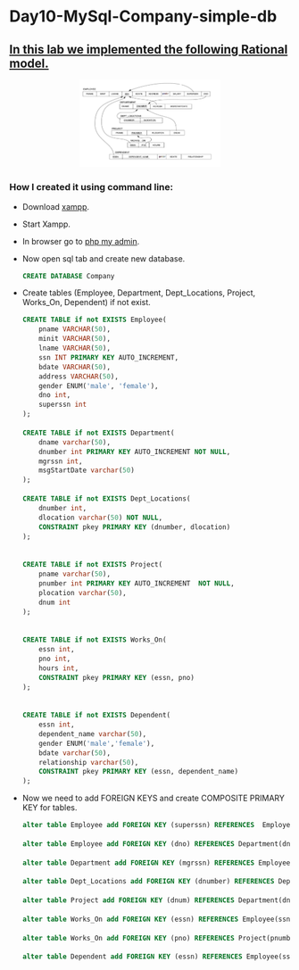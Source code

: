 # Day10-MySql-Company-simple-db
## [In this lab we implemented the following Rational model.](https://docs.google.com/document/d/1zAr0oeCErP4PWxdaBg-X9PjBfVA9Fy5Yk2GBP2UzjZw/edit)


<p align="center">
  <img src="https://github.com/omarzer0/Day10-MySql-Company-simple-db/blob/main/day10/assets/day10-task.PNG" alt="day 10 task" width="50%"/>
</p>


### How I created it using command line:
- Download [xampp](https://www.apachefriends.org/index.html).
- Start Xampp.
- In browser go to [php my admin](http://localhost/phpmyadmin/).
- Now open sql tab and create new database.

  ```sql
  CREATE DATABASE Company
  ```
- Create tables (Employee, Department, Dept_Locations, Project, Works_On, Dependent)  if not exist.

  ```sql
  CREATE TABLE if not EXISTS Employee(
      pname VARCHAR(50),
      minit VARCHAR(50),
      lname VARCHAR(50),
      ssn INT PRIMARY KEY AUTO_INCREMENT,
      bdate VARCHAR(50),
      address VARCHAR(50),
      gender ENUM('male', 'female'),
      dno int,
      superssn int
  );

  CREATE TABLE if not EXISTS Department(
      dname varchar(50),
      dnumber int PRIMARY KEY AUTO_INCREMENT NOT NULL,
      mgrssn int,
      msgStartDate varchar(50)    
  );

  CREATE TABLE if not EXISTS Dept_Locations(
      dnumber int,
      dlocation varchar(50) NOT NULL,
      CONSTRAINT pkey PRIMARY KEY (dnumber, dlocation)
  );


  CREATE TABLE if not EXISTS Project(
      pname varchar(50),
      pnumber int PRIMARY KEY AUTO_INCREMENT  NOT NULL,
      plocation varchar(50),
      dnum int
  );


  CREATE TABLE if not EXISTS Works_On(
      essn int,
      pno int,
      hours int,
      CONSTRAINT pkey PRIMARY KEY (essn, pno)  
  );


  CREATE TABLE if not EXISTS Dependent(
      essn int,
      dependent_name varchar(50),
      gender ENUM('male','female'),
      bdate varchar(50),
      relationship varchar(50),
      CONSTRAINT pkey PRIMARY KEY (essn, dependent_name)
  );
  ```
  
- Now we need to add FOREIGN KEYS and create COMPOSITE PRIMARY KEY for tables.
  
  ```sql
  alter table Employee add FOREIGN KEY (superssn) REFERENCES  Employee(ssn);

  alter table Employee add FOREIGN KEY (dno) REFERENCES Department(dnumber);

  alter table Department add FOREIGN KEY (mgrssn) REFERENCES Employee(ssn);

  alter table Dept_Locations add FOREIGN KEY (dnumber) REFERENCES Department(dnumber);

  alter table Project add FOREIGN KEY (dnum) REFERENCES Department(dnumber);

  alter table Works_On add FOREIGN KEY (essn) REFERENCES Employee(ssn);

  alter table Works_On add FOREIGN KEY (pno) REFERENCES Project(pnumber);

  alter table Dependent add FOREIGN KEY (essn) REFERENCES Employee(ssn);

  ```

